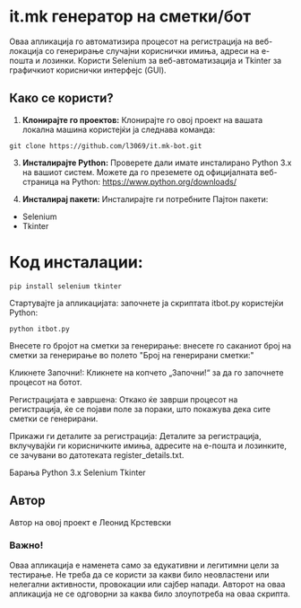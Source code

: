 # it.mk генератор на сметки/бот

Оваа апликација го автоматизира процесот на регистрација на веб-локација со генерирање случајни кориснички имиња, адреси на е-пошта и лозинки. Користи Selenium за веб-автоматизација и Tkinter за графичкиот кориснички интерфејс (GUI).

## Како се користи?

1. **Клонирајте го проектов:** Клонирајте го овој проект на вашата локална машина користејќи ја следнава команда:
```
git clone https://github.com/l3069/it.mk-bot.git
```
3. **Инсталирајте Python:** Проверете дали имате инсталирано Python 3.x на вашиот систем. Можете да го преземете од официјалната веб-страница на Python: https://www.python.org/downloads/

4. **Инсталирај пакети:** Инсталирајте ги потребните Пајтон пакети:
- Selenium
- Tkinter


# Код инсталации:

```shell
pip install selenium tkinter
```

Стартувајте ја апликацијата: започнете ја скриптата itbot.py користејќи Python:
```
python itbot.py
```
Внесете го бројот на сметки за генерирање: внесете го саканиот број на сметки за генерирање во полето "Број на генерирани сметки:"

Кликнете Започни!: Кликнете на копчето „Започни!“ за да го започнете процесот на ботот.

Регистрацијата е завршена: Откако ќе заврши процесот на регистрација, ќе се појави поле за пораки, што покажува дека сите сметки се генерирани.

Прикажи ги деталите за регистрација: Деталите за регистрација, вклучувајќи ги корисничките имиња, адресите на е-пошта и лозинките, се зачувани во датотеката register_details.txt.

Барања
Python 3.x
Selenium
Tkinter

## Автор
Автор на овој проект е Леонид Крстевски

### Важно!
Оваа апликација е наменета само за едукативни и легитимни цели за тестирање. Не треба да се користи за какви било неовластени или нелегални активности, провокации или сајбер напади. Авторот на оваа апликација не се одговорни за каква било злоупотреба на оваа скрипта.
